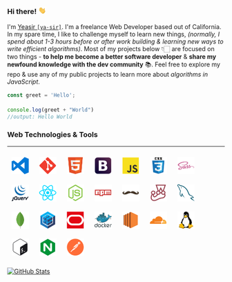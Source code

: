 ### Hi there! <img src="./media/wave.webp" width="18" alt="wave">

I'm [Yeasir `[ya·sir]`](https://www.yeasirhugais.com). I'm a freelance Web Developer based out of California. In my spare time, I like to challenge myself to learn new things, _(normally, I spend about 1-3 hours before or after work building & learning new ways to write efficient algorithms)_. Most of my projects below 👇🏻 are focused on two things -  **to help me become a better software developer** & **share my newfound knowledge with the dev community** 📚. Feel free to explore my repo & use any of my public projects to learn more about _algorithms in JavaScript_.

```javascript
const greet = 'Hello';

console.log(greet + "World")
//output: Hello World
```

### Web Technologies & Tools
---
[<img width="40" vspace="10" hspace="10" src="./media/vscode.png" alt="vs code" />](https://code.visualstudio.com/)
[<img width="40" vspace="10" hspace="10" src="./media/git.png" alt="git technology" />](https://git-scm.com/)
[<img width="40" vspace="10" hspace="10" src="./media/html5.png" alt="html 5" />](https://github.com/yeasir01)
[<img width="40" vspace="10" hspace="10" src="./media/bootstrap.png" alt="bootstrap" />](https://getbootstrap.com/)
[<img width="40" vspace="10" hspace="10" src="./media/javascript.png" alt="javascript" />](https://www.ecma-international.org/)
[<img width="40" vspace="10" hspace="10" src="./media/css3.png" alt="css 3" />](https://github.com/yeasir01)
[<img width="40" vspace="10" hspace="10" src="./media/sass.png" alt="sass" />](https://sass-lang.com/)
[<img width="40" vspace="10" hspace="10" src="./media/jquery.png" alt="jquery" />](https://jquery.com/)
[<img width="40" vspace="10" hspace="10" src="./media/react.png" alt="react" />](https://reactjs.org/)
[<img width="40" vspace="10" hspace="10" src="./media/nodejs.png" alt="node js" />](https://nodejs.org/)
[<img width="40" vspace="10" hspace="10" src="./media/npm.png" alt="node package manager" />](https://www.npmjs.com/)
[<img width="40" vspace="10" hspace="10" src="./media/handlebars.png" alt="handlebars js" />](https://handlebarsjs.com/)
[<img width="40" vspace="10" hspace="10" src="./media/jest.png" alt="jest" />](https://jestjs.io/)
[<img width="40" vspace="10" hspace="10" src="./media/mysql.png" alt="mysql" />](https://www.mysql.com/)
[<img width="40" vspace="10" hspace="10" src="./media/mongodb.png" alt="mongo db" />](https://www.mongodb.com/)
[<img width="40" vspace="10" hspace="10" src="./media/sequelize.png" alt="sequelize orm" />](https://sequelize.org/)
[<img width="40" vspace="10" hspace="10" src="./media/oracle.png" alt="oracle cloud" />](https://www.oracle.com/cloud/)
[<img width="40" vspace="10" hspace="10" src="./media/docker.png" alt="docker" />](https://www.docker.com/)
[<img width="40" vspace="10" hspace="10" src="./media/ec2.png" alt="aws ec2" />](https://aws.amazon.com/ec2/)
[<img width="40" vspace="10" hspace="10" src="./media/cloudflare.png" alt="cloudflare" />](https://www.cloudflare.com/)
[<img width="40" vspace="10" hspace="10" src="./media/linux.png" alt="linux" />](https://linuxfoundation.org/)
[<img width="40" vspace="10" hspace="10" src="./media/bash.png" alt="bash" />](https://github.com/yeasir01)
[<img width="40" vspace="10" hspace="10" src="./media/nginx.png" alt="nginx" />](https://www.nginx.com/)
[<img width="40" vspace="10" hspace="10" src="./media/postman.png" alt="postman" />](https://www.postman.com/)


[![GitHub Stats](https://github-readme-stats.vercel.app/api?username=yeasir01&theme=dark&include_all_commits=true)](https://github.com/yeasir01)